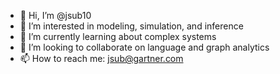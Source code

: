 - 👋 Hi, I’m @jsub10
- 👀 I’m interested in modeling, simulation, and inference
- 🌱 I’m currently learning about complex systems
- 💞️ I’m looking to collaborate on language and graph analytics
- 📫 How to reach me: jsub@gartner.com

<!---
jsub10/jsub10 is a ✨ special ✨ repository because its `README.md` (this file) appears on your GitHub profile.
You can click the Preview link to take a look at your changes.
--->
